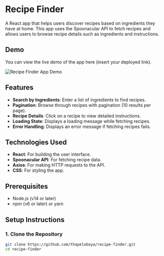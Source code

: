 # Recipe Finder

A React app that helps users discover recipes based on ingredients they have at home. This app uses the Spoonacular API to fetch recipes and allows users to browse recipe details such as ingredients and instructions.

## Demo

You can view the live demo of the app here (insert your deployed link).

![Recipe Finder App Demo](./recipe-finder-demo.png)

## Features

- **Search by Ingredients**: Enter a list of ingredients to find recipes.
- **Pagination**: Browse through recipes with pagination (10 results per page).
- **Recipe Details**: Click on a recipe to view detailed instructions.
- **Loading State**: Displays a loading message while fetching recipes.
- **Error Handling**: Displays an error message if fetching recipes fails.

## Technologies Used

- **React**: For building the user interface.
- **Spoonacular API**: For fetching recipe data.
- **Axios**: For making HTTP requests to the API.
- **CSS**: For styling the app.

## Prerequisites

- Node.js (v14 or later)
- npm (v6 or later) or yarn

## Setup Instructions

### 1. Clone the Repository

```bash
git clone https://github.com/thapeloboya/recipe-finder.git
cd recipe-finder
